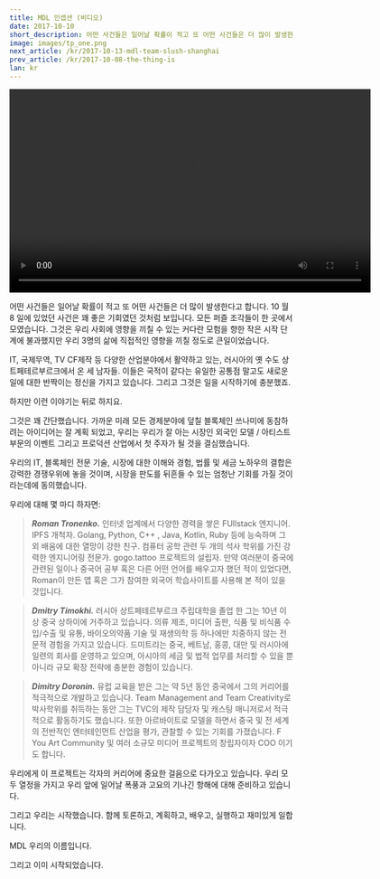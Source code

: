 ```yaml
---
title: MDL 인셉션 (비디오)
date: 2017-10-10
short_description: 어떤 사건들은 일어날 확률이 적고 또 어떤 사건들은 더 많이 발생한다고 합니다. 10 월 8 일에 있었던 사건은 꽤 좋은 기회였던 것처럼 보입니다.
image: images/tp_one.png
next_article: /kr/2017-10-13-mdl-team-slush-shanghai
prev_article: /kr/2017-10-08-the-thing-is
lan: kr
---
```


<video width="640" height="360" controls>
  <source src="https://ipfs.io/ipfs/QmeqKazV19qNmysr6yfuxmVujN2wq6fzJqZUZhqSSCRo46" type="video/mp4">
Your browser does not support the video tag.
</video>

어떤 사건들은 일어날 확률이 적고 또 어떤 사건들은 더 많이 발생한다고 합니다. 10 월 8 일에 있었던 사건은 꽤 좋은 기회였던 것처럼 보입니다. 모든 퍼즐 조각들이 한 곳에서 모였습니다. 그것은 우리 사회에 영향을 끼칠 수 있는 커다란 모험을 향한 작은 시작 단계에 불과했지만 우리 3명의 삶에 직접적인 영향을 끼칠 정도로 큰일이었습니다.

IT, 국제무역, TV CF제작 등 다양한 산업분야에서 활약하고 있는, 러시아의 옛 수도 상트페테르부르크에서 온 세 남자들. 이들은 국적이 같다는 유일한 공통점 말고도 새로운 일에 대한 반짝이는 정신을 가지고 있습니다. 그리고 그것은 일을 시작하기에 충분했죠.

하지만 이런 이야기는 뒤로 하지요.

그것은 꽤 간단했습니다. 가까운 미래 모든 경제분야에 덮칠 블록체인 쓰나미에 동참하려는 아이디어는 잘 계획 되었고, 우리는 우리가 잘 아는 시장인 외국인 모델 / 아티스트 부문의 이벤트 그리고 프로덕션 산업에서 첫 주자가 될 것을 결심했습니다.

우리의 IT, 블록체인 전문 기술, 시장에 대한 이해와 경험, 법률 및 세금 노하우의 결합은 강력한 경쟁우위에 놓을 것이며, 시장을 판도를 뒤흔들 수 있는 엄청난 기회를 가질 것이라는데에 동의했습니다.  

우리에 대해 몇 마디 하자면:

>***Roman Tronenko.***
인터넷 업계에서 다양한 경력을 쌓은 FUllstack 엔지니어. IPFS 개척자. Golang, Python, C++ , Java, Kotlin, Ruby 등에 능숙하며 그 외 배움에 대한 열망이 강한 친구. 컴퓨터 공학 관련 두 개의 석사 학위를 가진 강력한 엔지니어링 전문가. gogo.tattoo 프로젝트의 설립자. 만약 여러분이 중국에 관련된 일이나 중국어 공부 혹은 다른 어떤 언어를 배우고자 했던 적이 있었다면, Roman이 만든 앱 혹은 그가 참여한 외국어 학습사이트를 사용해 본 적이 있을 것입니다.

>***Dmitry Timokhi.***
러시아 상트페테르부르크 주립대학을 졸업 한 그는 10년 이상 중국 상하이에 거주하고 있습니다. 의류 제조, 미디어 출판, 식품 및 비식품 수입/수출 및 유통, 바이오의약품 기술 및 재생의학 등 하나에만 치중하지 않는 전문적 경험을 가지고 있습니다.
드미트리는 중국, 베트남, 홍콩, 대만 및 러시아에 일련의 회사를 운영하고 있으며, 아시아의 세금 및 법적 업무를 처리할 수 있을 뿐 아니라 규모 확장 전략에 충분한 경험이 있습니다.

>***Dimitry Doronin.***
유럽 ​​교육을 받은 그는 약 5년 동안 중국에서 그의 커리어를 적극적으로 개발하고 있습니다. Team Management and Team Creativity로 박사학위를 취득하는 동안 그는 TVC의 제작 담당자 및 캐스팅 매니저로서 적극적으로 활동하기도 했습니다.
또한 아르바이트로 모델을 하면서 중국 및 전 세계의 전반적인 엔터테인먼트 산업을 평가, 관찰할 수 있는 기회를 가졌습니다. F You Art Community 및 여러 소규모 미디어 프로젝트의 창립자이자 COO 이기도 합니다.

우리에게 이 프로젝트는 각자의 커리어에 중요한 걸음으로 다가오고 있습니다.
우리 모두 열정을 가지고 우리 앞에 일어날 폭풍과 고요의 기나긴 항해에 대해 준비하고 있습니다.

그리고 우리는 시작했습니다. 함께 토론하고, 계획하고, 배우고, 실행하고 재미있게 일합니다.

MDL 우리의 이름입니다.

그리고 이미 시작되었습니다.
